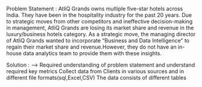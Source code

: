 Problem Statement :
AtliQ Grands owns multiple five-star hotels across India. They have been in the hospitality industry for the past 20 years.
Due to strategic moves from other competitors and ineffective decision-making in management, AtliQ Grands are losing its market share and revenue in the luxury/business hotels category.
As a strategic move, the managing director of AtliQ Grands wanted to incorporate “Business and Data Intelligence” to regain their market share and revenue.However, they do not have an in-house data analytics team to provide them with these insights.

Solution :
--> Required understanding of problem statement and understand required key metrics
Collect data from Clients in various sources and in different file formats(sql,Excel,CSV)
The data consists of different tables


